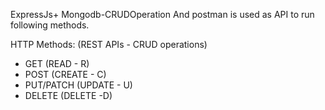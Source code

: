 ExpressJs+ Mongodb-CRUDOperation
And postman is used as API to run following methods.

 HTTP Methods: (REST APIs - CRUD operations)
  - GET (READ - R)
  - POST (CREATE - C)
  - PUT/PATCH (UPDATE - U)
  - DELETE (DELETE -D)
